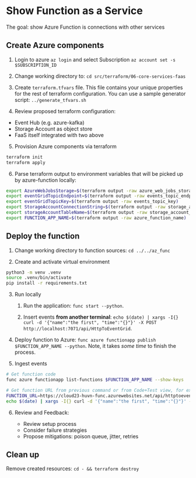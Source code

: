 # Show Function as a Service

The goal: show Azure Function is connections with other services

## Create Azure components

1. Login to azure `az login` and select Subscription `az account set -s $SUBSCRIPTION_ID`

2. Change working directory to: `cd src/terraform/06-core-services-faas`

3. Create `terraform.tfvars` file. This file contains your unique properties for the rest of terraform configuration. You can use a sample generator script: `../generate_tfvars.sh`

4. Review proposed terraform configuration:

  - Event Hub (e.g. azure-kafka)
  - Storage Account as object store
  - FaaS itself integrated with two above

5. Provision Azure components via terraform

```sh
terraform init
terraform apply
```

6. Parse terraform output to environment variables that will be picked up by azure-function locally:

```sh
export AzureWebJobsStorage=$(terraform output -raw azure_web_jobs_storage)
export eventGridTopicEndpoint=$(terraform output -raw events_topic_endpoint)
export eventGridTopicKey=$(terraform output -raw events_topic_key)
export StorageAccountConnectionString=$(terraform output -raw storage_account_connection_string)
export storageAccountTableName=$(terraform output -raw storage_account_tablename)
export FUNCTION_APP_NAME=$(terraform output -raw azure_function_name)
```

## Deploy the function

1. Change working directory to function sources: `cd ../../az_func`

2. Create and activate virtual environment

```sh
python3 -m venv .venv
source .venv/bin/activate
pip install -r requirements.txt
```

3. Run locally

    1. Run the application: `func start --python`.

    2. Insert events **from another terminal**: `echo $(date) | xargs -I{} curl -d '{"name":"the first", "time":"{}"}' -X POST http://localhost:7071/api/HttpToEventGrid`.

4. Deploy function to Azure: `func azure functionapp publish $FUNCTION_APP_NAME --python`. Note, it takes _some time_ to finish the process.

5. Ingest events

```sh
# Get function code
func azure functionapp list-functions $FUNCTION_APP_NAME --show-keys

# Get function URL from previous command or from Code+Test view, for example:
FUNCTION_URL=https://cloud23-huvn-func.azurewebsites.net/api/httptoeventgrid?code=pkyeU6XDc5GH8Ig6EEcPolpkuTP447c8jG7hd8_u3Nc6AzFuiiTtjQ==
echo $(date) | xargs -I{} curl -d '{"name":"the first", "time":"{}"}' -X POST $FUNCTION_URL
```

6. Review and Feedback:

    - Review setup process
    - Consider failure strategies
    - Propose mitigations: poison queue, jitter, retries

## Clean up

Remove created resources: `cd - && terraform destroy`
